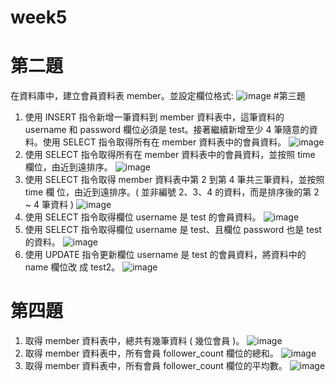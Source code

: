# week5
# 第二題
在資料庫中，建立會員資料表 member。並設定欄位格式:
![image](https://github.com/eunicezhou/week5/assets/131647842/f513250f-c6dc-4129-a23a-ce2fd85242a8)
#第三題
1. 使⽤ INSERT 指令新增⼀筆資料到 member 資料表中，這筆資料的 username 和 password 欄位必須是 test。接著繼續新增⾄少 4 筆隨意的資料。使⽤ SELECT 指令取得所有在 member 資料表中的會員資料。
![image](https://github.com/eunicezhou/week5/assets/131647842/9553227a-04be-46bf-a137-d2c19701c0f4)
2. 使⽤ SELECT 指令取得所有在 member 資料表中的會員資料，並按照 time 欄位，由近到遠排序。
![image](https://github.com/eunicezhou/week5/assets/131647842/48b93864-5720-41ab-a9de-2e6062a9b102)
3. 使⽤ SELECT 指令取得 member 資料表中第 2 到第 4 筆共三筆資料，並按照 time 欄 位，由近到遠排序。( 並非編號 2、3、4 的資料，⽽是排序後的第 2 ~ 4 筆資料 )
![image](https://github.com/eunicezhou/week5/assets/131647842/a54a5769-b1e1-4451-83e7-b0f8dfd39eec)
4. 使⽤ SELECT 指令取得欄位 username 是 test 的會員資料。
![image](https://github.com/eunicezhou/week5/assets/131647842/0494286b-99be-4534-8db9-b4696dab72f5)
5. 使⽤ SELECT 指令取得欄位 username 是 test、且欄位 password 也是 test 的資料。
![image](https://github.com/eunicezhou/week5/assets/131647842/4f792874-f01a-4ae3-b23f-66534a7d7a66)
6. 使⽤ UPDATE 指令更新欄位 username 是 test 的會員資料，將資料中的 name 欄位改 成 test2。
![image](https://github.com/eunicezhou/week5/assets/131647842/f5b2d5ad-a2f2-4c2b-aae0-ec2c9523fb80)
# 第四題
1. 取得 member 資料表中，總共有幾筆資料 ( 幾位會員 )。
![image](https://github.com/eunicezhou/week5/assets/131647842/0db78863-f907-48aa-ba58-a483f2406228)
2. 取得 member 資料表中，所有會員 follower_count 欄位的總和。
![image](https://github.com/eunicezhou/week5/assets/131647842/ecdc0262-39ce-4031-b50b-43714c878818)
4. 取得 member 資料表中，所有會員 follower_count 欄位的平均數。
![image](https://github.com/eunicezhou/week5/assets/131647842/6912a4cc-3466-428b-bf04-49aecf0d4b88)
